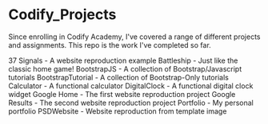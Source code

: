 Codify_Projects
===============

Since enrolling in Codify Academy, I've covered a range of different projects and assignments. This repo is the work I've completed so far.


37 Signals - A website reproduction example
Battleship - Just like the classic home game!
BootstrapJS - A collection of Bootstrap/Javascript tutorials
BootstrapTutorial - A collection of Bootstrap-Only tutorials
Calculator - A functional calculator
DigitalClock - A functional digital clock widget
Google Home - The first website reproduction project
Google Results - The second website reproduction project
Portfolio - My personal portfolio
PSDWebsite - Website reproduction from template image